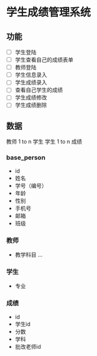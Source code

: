 # 学生成绩管理系统

## 功能
 - [ ] 学生登陆
 - [ ] 学生查看自己的成绩表单
 - [ ] 教师登陆
 - [ ] 学生信息录入
 - [ ] 学生成绩录入
 - [ ] 查看自己学生的成绩
 - [ ] 学生成绩修改
 - [ ] 学生成绩删除

## 数据

教师 1 to n 学生
学生 1 to n 成绩

### base_person

- id
- 姓名
- 学号（编号）
- 年龄
- 性别
- 手机号
- 邮箱
- 班级

### 教师

- 教学科目
...

### 学生

- 专业

### 成绩

- id
- 学生id
- 分数
- 学科
- 批改老师id